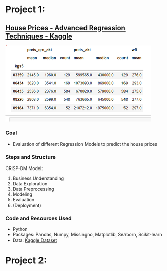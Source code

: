 
# Project 1:
## [House Prices - Advanced Regression Techniques - Kaggle](https://www.deepl.com/translator#de/en/ich%20habe%20mich%20an%20dem%20Modell%20orientiert)

![](/images/Unbenannt.PNG)

### Goal
* Evaluation of different Regression Models to predict the house prices 

### Steps and Structure
CRISP-DM Model:
1. Business Understanding
2. Data Exploration
3. Data Preprocessing
4. Modeling 
5. Evaluation
6. (Deployment)

### Code and Resources Used
* Python
* Packages: Pandas, Numpy, Missingno, Matplotlib, Seaborn, Scikit-learn
* Data: [Kaggle Dataset](https://www.kaggle.com/competitions/house-prices-advanced-regression-techniques/data)


# Project 2:

